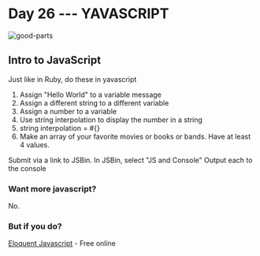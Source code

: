 Day 26 --- YAVASCRIPT
======================

![good-parts](http://www.shlomifish.org/open-source/anti/javascript/javascript-the-good-parts-the-definitive-guide.jpg)

## Intro to JavaScript

Just like in Ruby, do these in yavascript

1. Assign "Hello World" to a variable message
1. Assign a different string to a different variable
1. Assign a number to a variable
1. Use string interpolation to display the number in a string
1. string interpolation = #{}
1. Make an array of your favorite movies or books or bands. Have at least 4 values.

Submit via a link to JSBin. In JSBin, select "JS and Console"
Output each to the console


### Want more javascript?
No.

### But if you do?

[Eloquent Javascript](http://eloquentjavascript.net/) - Free online
